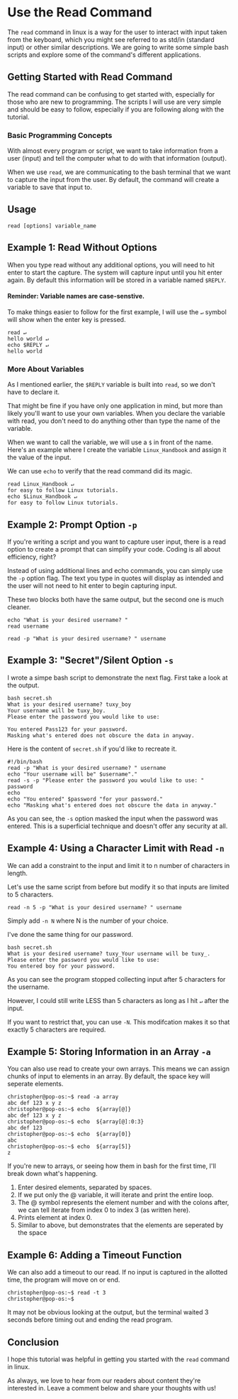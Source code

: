 # Use the Read Command

The `read` command in linux is a way for the user to interact with input taken from the keyboard, which you might see referred to as std/in (standard input) or other similar descriptions. We are going to write some simple bash scripts and explore some of the command's different applications.

## Getting Started with Read Command

The read command can be confusing to get started with, especially for those who are new to programming. The scripts I will use are very simple and should be easy to follow, especially if you are following along with the tutorial.

### Basic Programming Concepts

With almost every program or script, we want to take information from a user (input) and tell the computer what to do with that information (output).

When we use `read`, we are communicating to the bash terminal that we want to capture the input from the user. By default, the command will create a variable to save that input to.

## Usage

```
read [options] variable_name
```

## Example 1: Read Without Options

When you type read without any additional options, you will need to hit enter to start the capture. The system will capture input until you hit enter again. By default this information will be stored in a variable named `$REPLY`.

#### Reminder: Variable names are case-senstive.

To make things easier to follow for the first example, I will use the `↵` symbol will show when the enter key is pressed.

```
read ↵
hello world ↵
echo $REPLY ↵
hello world
```

### More About Variables

As I mentioned earlier, the `$REPLY` variable is built into `read`, so we don't have to declare it.

That might be fine if you have only one application in mind, but more than likely you'll want to use your own variables. When you declare the variable with read, you don't need to do anything other than type the name of the variable.

When we want to call the variable, we will use a `$` in front of the name. Here's an example where I create the variable `Linux_Handbook` and assign it the value of the input.

We can use `echo` to verify that the read command did its magic.

```
read Linux_Handbook ↵
for easy to follow Linux tutorials.
echo $Linux_Handbook ↵
for easy to follow Linux tutorials.
```

## Example 2: Prompt Option `-p`

If you're writing a script and you want to capture user input, there is a read option to create a prompt that can simplify your code. Coding is all about efficiency, right?

Instead of using additional lines and echo commands, you can simply use the `-p` option flag. The text you type in quotes will display as intended and the user will not need to hit enter to begin capturing input.

These two blocks both have the same output, but the second one is much cleaner.

```
echo "What is your desired username? "
read username
```

```
read -p "What is your desired username? " username
```

## Example 3: "Secret"/Silent Option `-s`

I wrote a simpe bash script to demonstrate the next flag. First take a look at the output.

```
bash secret.sh
What is your desired username? tuxy_boy
Your username will be tuxy_boy.
Please enter the password you would like to use:

You entered Pass123 for your password.
Masking what's entered does not obscure the data in anyway.
```

Here is the content of `secret.sh` if you'd like to recreate it.

```
#!/bin/bash
read -p "What is your desired username? " username
echo "Your username will be" $username"."
read -s -p "Please enter the password you would like to use: " password
echo
echo "You entered" $password "for your password."
echo "Masking what's entered does not obscure the data in anyway."
```

As you can see, the `-s` option masked the input when the password was entered. This is a superficial technique and doesn't offer any security at all.

## Example 4: Using a Character Limit with Read `-n`

We can add a constraint to the input and limit it to n number of characters in length.

Let's use the same script from before but modify it so that inputs are limited to 5 characters.

```
read -n 5 -p "What is your desired username? " username
```

Simply add `-n N` where N is the number of your choice.

I've done the same thing for our password.

```
bash secret.sh
What is your desired username? tuxy_Your username will be tuxy_.
Please enter the password you would like to use:
You entered boy for your password.
```

As you can see the program stopped collecting input after 5 characters for the username.

However, I could still write LESS than 5 characters as long as I hit `↵` after the input.

If you want to restrict that, you can use `-N`. This modifcation makes it so that exactly 5 characters are required.

## Example 5: Storing Information in an Array `-a`

You can also use read to create your own arrays. This means we can assign chunks of input to elements in an array. By default, the space key will seperate elements.

```
christopher@pop-os:~$ read -a array
abc def 123 x y z
christopher@pop-os:~$ echo  ${array[@]}
abc def 123 x y z
christopher@pop-os:~$ echo  ${array[@]:0:3}
abc def 123
christopher@pop-os:~$ echo  ${array[0]}
abc
christopher@pop-os:~$ echo  ${array[5]}
z
```

If you're new to arrays, or seeing how them in bash for the first time, I'll break down what's happening.

1. Enter desired elements, separated by spaces.
2. If we put only the @ variable, it will iterate and print the entire loop.
3. The @ symbol represents the element number and with the colons after, we can tell iterate from index 0 to index 3 (as written here).
4. Prints element at index 0.
5. Similar to above, but demonstrates that the elements are seperated by the space

## Example 6: Adding a Timeout Function

We can also add a timeout to our read. If no input is captured in the allotted time, the program will move on or end.

```
christopher@pop-os:~$ read -t 3
christopher@pop-os:~$
```

It may not be obvious looking at the output, but the terminal waited 3 seconds before timing out and ending the read program.

## Conclusion

I hope this tutorial was helpful in getting you started with the `read` command in linux.

As always, we love to hear from our readers about content they're interested in. Leave a comment below and share your thoughts with us!

